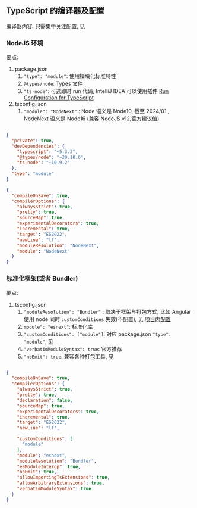 ## TypeScript 的编译器及配置

编译器内容, 只需集中关注配置, [见](https://www.typescriptlang.org/docs/handbook/modules/guides/choosing-compiler-options.html)


### NodeJS 环境

要点:

1. package.json 
   1. `"type": "module"`: 使用模块化标准特性
   2. `@types/node`: Types 文件
   3. `"ts-node"`: 可选即时 run 代码, IntelliJ IDEA 可以使用插件 [Run Configuration for TypeScript](https://plugins.jetbrains.com/plugin/10841-run-configuration-for-typescript)
2. tsconfig.json
   1. `"module": "NodeNext"` : Node 语义是 Node10,  截至 2024/01 , NodeNext 语义是 Node16 (兼容 NodeJS v12,官方建议值)

```json

{
  "private": true,
  "devDependencies": {
    "typescript": "~5.3.3",
    "@types/node": "~20.10.0",
    "ts-node": "~10.9.2"
  },
  "type": "module" 
}

```

```json
{
  "compileOnSave": true,
  "compilerOptions": {
    "alwaysStrict": true,
    "pretty": true,
    "sourceMap": true,
    "experimentalDecorators": true,
    "incremental": true,
    "target": "ES2022",
    "newLine": "lf",
    "moduleResolution": "NodeNext",
    "module": "NodeNext"
  }
}

```

### 标准化框架(或者 Bundler)

要点:

1. tsconfig.json
   1. `"moduleResolution": "Bundler"` : 取决于框架与打包方式, 比如 Angular 使用 node 同时 `customConditions` 失效(不配置), 见 [项目内配置](src/purees/tsconfig.json)
   2. `module": "esnext"`: 标准化库
   3. `"customConditions": ["module"]`: 对应 package.json `"type": "module"`, [见](https://www.typescriptlang.org/tsconfig#customConditions)
   4. `"verbatimModuleSyntax": true`: 官方推荐
   5. `"noEmit": true`: 兼容各种打包工具, [见](https://www.typescriptlang.org/tsconfig#noEmit)

```json

{
  "compileOnSave": true,
  "compilerOptions": {
    "alwaysStrict": true,
    "pretty": true,
    "declaration": false,
    "sourceMap": true,
    "experimentalDecorators": true,
    "incremental": true,
    "target": "ES2022",
    "newLine": "lf",

    "customConditions": [
      "module"
    ],
    "module": "esnext",
    "moduleResolution": "Bundler",
    "esModuleInterop": true,
    "noEmit": true,
    "allowImportingTsExtensions": true,
    "allowArbitraryExtensions": true,
    "verbatimModuleSyntax": true
  }
}
```